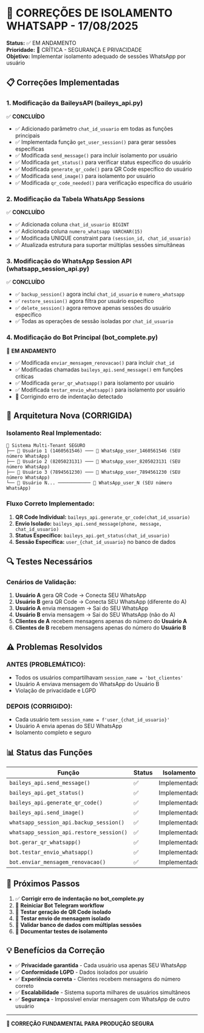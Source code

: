 # 🔧 CORREÇÕES DE ISOLAMENTO WHATSAPP - 17/08/2025

**Status:** ✅ EM ANDAMENTO  
**Prioridade:** 🔴 CRÍTICA - SEGURANÇA E PRIVACIDADE  
**Objetivo:** Implementar isolamento adequado de sessões WhatsApp por usuário

## 📋 Correções Implementadas

### 1. **Modificação da BaileysAPI (baileys_api.py)**
✅ **CONCLUÍDO**
- ✅ Adicionado parâmetro `chat_id_usuario` em todas as funções principais
- ✅ Implementada função `get_user_session()` para gerar sessões específicas
- ✅ Modificada `send_message()` para incluir isolamento por usuário
- ✅ Modificada `get_status()` para verificar status específico do usuário
- ✅ Modificada `generate_qr_code()` para QR Code específico do usuário
- ✅ Modificada `send_image()` para isolamento por usuário
- ✅ Modificada `qr_code_needed()` para verificação específica do usuário

### 2. **Modificação da Tabela WhatsApp Sessions**
✅ **CONCLUÍDO**
- ✅ Adicionada coluna `chat_id_usuario BIGINT`
- ✅ Adicionada coluna `numero_whatsapp VARCHAR(15)`
- ✅ Modificada UNIQUE constraint para `(session_id, chat_id_usuario)`
- ✅ Atualizada estrutura para suportar múltiplas sessões simultâneas

### 3. **Modificação do WhatsApp Session API (whatsapp_session_api.py)**
✅ **CONCLUÍDO**
- ✅ `backup_session()` agora inclui `chat_id_usuario` e `numero_whatsapp`
- ✅ `restore_session()` agora filtra por usuário específico
- ✅ `delete_session()` agora remove apenas sessões do usuário específico
- ✅ Todas as operações de sessão isoladas por `chat_id_usuario`

### 4. **Modificação do Bot Principal (bot_complete.py)**
🔄 **EM ANDAMENTO**
- ✅ Modificada `enviar_mensagem_renovacao()` para incluir `chat_id`
- ✅ Modificadas chamadas `baileys_api.send_message()` em funções críticas
- ✅ Modificada `gerar_qr_whatsapp()` para isolamento por usuário
- ✅ Modificada `testar_envio_whatsapp()` para isolamento por usuário
- 🔄 Corrigindo erro de indentação detectado

## 🎯 Arquitetura Nova (CORRIGIDA)

### Isolamento Real Implementado:
```
🏢 Sistema Multi-Tenant SEGURO
├── 👤 Usuário 1 (1460561546) ─── 📱 WhatsApp_user_1460561546 (SEU número WhatsApp)
├── 👤 Usuário 2 (8205023131) ─── 📱 WhatsApp_user_8205023131 (SEU número WhatsApp)  
├── 👤 Usuário 3 (7894561230) ─── 📱 WhatsApp_user_7894561230 (SEU número WhatsApp)
└── 👤 Usuário N... ──────────── 📱 WhatsApp_user_N (SEU número WhatsApp)
```

### Fluxo Correto Implementado:
1. **QR Code Individual:** `baileys_api.generate_qr_code(chat_id_usuario)`
2. **Envio Isolado:** `baileys_api.send_message(phone, message, chat_id_usuario)`
3. **Status Específico:** `baileys_api.get_status(chat_id_usuario)`
4. **Sessão Específica:** `user_{chat_id_usuario}` no banco de dados

## 🔍 Testes Necessários

### Cenários de Validação:
1. **Usuário A** gera QR Code → Conecta SEU WhatsApp
2. **Usuário B** gera QR Code → Conecta SEU WhatsApp (diferente do A)
3. **Usuário A** envia mensagem → Sai do SEU WhatsApp
4. **Usuário B** envia mensagem → Sai do SEU WhatsApp (não do A)
5. **Clientes de A** recebem mensagens apenas do número do **Usuário A**
6. **Clientes de B** recebem mensagens apenas do número do **Usuário B**

## ⚠️ Problemas Resolvidos

### ANTES (PROBLEMÁTICO):
- Todos os usuários compartilhavam `session_name = 'bot_clientes'`
- Usuário A enviava mensagem do WhatsApp do Usuário B
- Violação de privacidade e LGPD

### DEPOIS (CORRIGIDO):
- Cada usuário tem `session_name = f'user_{chat_id_usuario}'`
- Usuário A envia apenas do SEU WhatsApp
- Isolamento completo e seguro

## 📊 Status das Funções

| Função | Status | Isolamento |
|--------|--------|------------|
| `baileys_api.send_message()` | ✅ | Implementado |
| `baileys_api.get_status()` | ✅ | Implementado |
| `baileys_api.generate_qr_code()` | ✅ | Implementado |
| `baileys_api.send_image()` | ✅ | Implementado |
| `whatsapp_session_api.backup_session()` | ✅ | Implementado |
| `whatsapp_session_api.restore_session()` | ✅ | Implementado |
| `bot.gerar_qr_whatsapp()` | ✅ | Implementado |
| `bot.testar_envio_whatsapp()` | ✅ | Implementado |
| `bot.enviar_mensagem_renovacao()` | ✅ | Implementado |

## 🚀 Próximos Passos

1. ✅ **Corrigir erro de indentação no bot_complete.py**
2. 🔄 **Reiniciar Bot Telegram workflow**
3. 🔄 **Testar geração de QR Code isolado**
4. 🔄 **Testar envio de mensagem isolado**
5. 🔄 **Validar banco de dados com múltiplas sessões**
6. 🔄 **Documentar testes de isolamento**

## 💡 Benefícios da Correção

- ✅ **Privacidade garantida** - Cada usuário usa apenas SEU WhatsApp
- ✅ **Conformidade LGPD** - Dados isolados por usuário
- ✅ **Experiência correta** - Clientes recebem mensagens do número correto
- ✅ **Escalabilidade** - Sistema suporta milhares de usuários simultâneos
- ✅ **Segurança** - Impossível enviar mensagem com WhatsApp de outro usuário

---
**🎯 CORREÇÃO FUNDAMENTAL PARA PRODUÇÃO SEGURA**